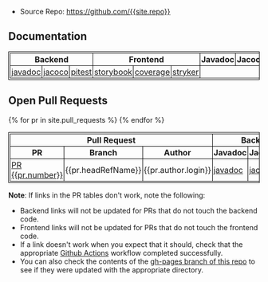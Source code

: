 
* Source Repo: <https://github.com/{{site.repo}}>

## Documentation

<table>
<thead>
<tr>
<th colspan="3" style="text-align:center">Backend</th>
<th colspan="3" style="text-align:center">Frontend</th>
<th>Javadoc</th>
<th>Jacoco</th>
<th>Pitest</th>
<th>Storybook</th>
<th>Coverage</th>
<th>Stryker</th>
</tr>
</thead>
<tbody>
<tr>
<td><a href="javadoc">javadoc</a></td>
<td><a href="jacoco">jacoco</a></td>
<td><a href="pitest">pitest</a></td>
<td><a href="storybook">storybook</a></td>
<td><a href="coverage">coverage</a></td>
<td><a href="stryker">stryker</a></td>
</tr>
</tbody>
</table>


## Open Pull Requests

<style>
table, th, td {
  border: 1px solid black;
  padding: 2px;
  border-collapse: collapse;
}
tbody tr:nth-child(even) {background-color: #f2f2f2;}
</style>

<table>
<thead>
<tr>
<th colspan="3" style="text-align:center">Pull Request</th>
<th colspan="3" style="text-align:center">Backend</th>
<th colspan="3" style="text-align:center">Frontend</th>
</tr>
<tr>
<th>PR</th>
<th>Branch</th>
<th>Author</th>
<th>Javadoc</th>
<th>Jacoco</th>
<th>Pitest</th>
<th>Storybook</th>
<th>Coverage</th>
<th>Stryker</th>
</tr>
</thead>
<tbody>
{% for pr in site.pull_requests %}
<tr>
<td><a href="{{pr.url}}">PR {{pr.number}}</a></td>
<td>{{pr.headRefName}}</td>
<td>{{pr.author.login}}</td>
<td><a href="prs/{{pr.number}}/javadoc">javadoc</a></td>
<td><a href="prs/{{pr.number}}/jacoco">jacoco</a></td>
<td><a href="prs/{{pr.number}}/pitest">pitest</a></td>
<td><a href="prs/{{pr.number}}/storybook">storybook</a></td>
<td><a href="prs/{{pr.number}}/coverage">coverage</a></td>
<td><a href="prs/{{pr.number}}/stryker">stryker</a></td>
</tr>
{% endfor %}
</tbody>
</table>

**Note**: If links in the PR tables don't work, note the following:
* Backend links will not be updated for PRs that do not touch the backend code.
* Frontend links will not be updated for PRs that do not touch the frontend code.
* If a link doesn't work when you expect that it should, check that the appropriate [Github Actions](https://github.com/{{site.repo}}/actions) workflow completed successfully.
* You can also check the contents of the [gh-pages branch of this repo](https://github.com/{{site.repo}}/tree/gh-pages) to see if they were updated with the appropriate directory.

